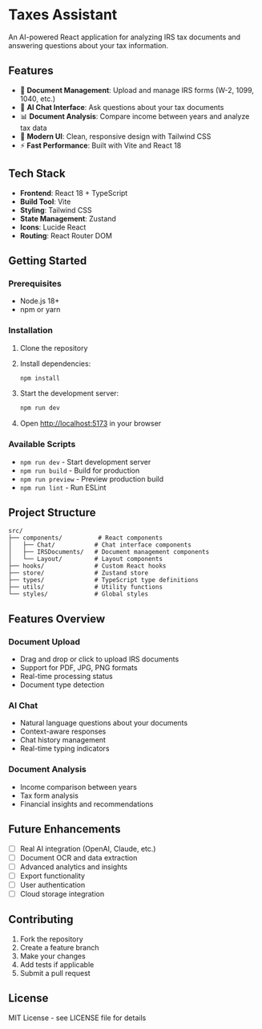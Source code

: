 # Taxes Assistant

An AI-powered React application for analyzing IRS tax documents and answering questions about your tax information.

## Features

- 📄 **Document Management**: Upload and manage IRS forms (W-2, 1099, 1040, etc.)
- 🤖 **AI Chat Interface**: Ask questions about your tax documents
- 📊 **Document Analysis**: Compare income between years and analyze tax data
- 🎨 **Modern UI**: Clean, responsive design with Tailwind CSS
- ⚡ **Fast Performance**: Built with Vite and React 18

## Tech Stack

- **Frontend**: React 18 + TypeScript
- **Build Tool**: Vite
- **Styling**: Tailwind CSS
- **State Management**: Zustand
- **Icons**: Lucide React
- **Routing**: React Router DOM

## Getting Started

### Prerequisites

- Node.js 18+
- npm or yarn

### Installation

1. Clone the repository
2. Install dependencies:

   ```bash
   npm install
   ```

3. Start the development server:

   ```bash
   npm run dev
   ```

4. Open [http://localhost:5173](http://localhost:5173) in your browser

### Available Scripts

- `npm run dev` - Start development server
- `npm run build` - Build for production
- `npm run preview` - Preview production build
- `npm run lint` - Run ESLint

## Project Structure

```
src/
├── components/          # React components
│   ├── Chat/           # Chat interface components
│   ├── IRSDocuments/   # Document management components
│   └── Layout/         # Layout components
├── hooks/              # Custom React hooks
├── store/              # Zustand store
├── types/              # TypeScript type definitions
├── utils/              # Utility functions
└── styles/             # Global styles
```

## Features Overview

### Document Upload

- Drag and drop or click to upload IRS documents
- Support for PDF, JPG, PNG formats
- Real-time processing status
- Document type detection

### AI Chat

- Natural language questions about your documents
- Context-aware responses
- Chat history management
- Real-time typing indicators

### Document Analysis

- Income comparison between years
- Tax form analysis
- Financial insights and recommendations

## Future Enhancements

- [ ] Real AI integration (OpenAI, Claude, etc.)
- [ ] Document OCR and data extraction
- [ ] Advanced analytics and insights
- [ ] Export functionality
- [ ] User authentication
- [ ] Cloud storage integration

## Contributing

1. Fork the repository
2. Create a feature branch
3. Make your changes
4. Add tests if applicable
5. Submit a pull request

## License

MIT License - see LICENSE file for details
